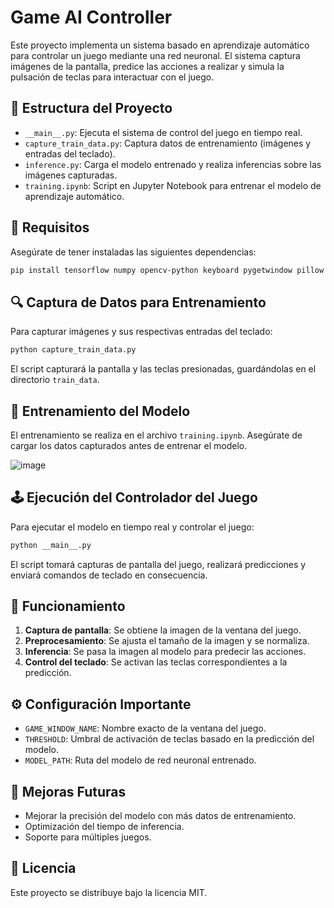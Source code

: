 # Game AI Controller

Este proyecto implementa un sistema basado en aprendizaje automático para controlar un juego mediante una red neuronal. El sistema captura imágenes de la pantalla, predice las acciones a realizar y simula la pulsación de teclas para interactuar con el juego.

## 📂 Estructura del Proyecto

- `__main__.py`: Ejecuta el sistema de control del juego en tiempo real.
- `capture_train_data.py`: Captura datos de entrenamiento (imágenes y entradas del teclado).
- `inference.py`: Carga el modelo entrenado y realiza inferencias sobre las imágenes capturadas.
- `training.ipynb`: Script en Jupyter Notebook para entrenar el modelo de aprendizaje automático.

## 📌 Requisitos

Asegúrate de tener instaladas las siguientes dependencias:

```bash
pip install tensorflow numpy opencv-python keyboard pygetwindow pillow
```

## 🔍 Captura de Datos para Entrenamiento

Para capturar imágenes y sus respectivas entradas del teclado:

```bash
python capture_train_data.py
```

El script capturará la pantalla y las teclas presionadas, guardándolas en el directorio `train_data`.

## 🎯 Entrenamiento del Modelo

El entrenamiento se realiza en el archivo `training.ipynb`. Asegúrate de cargar los datos capturados antes de entrenar el modelo.

![image](https://github.com/user-attachments/assets/fc221a3b-4251-45ba-af90-60cda437a0e5)


## 🕹️ Ejecución del Controlador del Juego

Para ejecutar el modelo en tiempo real y controlar el juego:

```bash
python __main__.py
```

El script tomará capturas de pantalla del juego, realizará predicciones y enviará comandos de teclado en consecuencia.

## 🔧 Funcionamiento

1. **Captura de pantalla**: Se obtiene la imagen de la ventana del juego.
2. **Preprocesamiento**: Se ajusta el tamaño de la imagen y se normaliza.
3. **Inferencia**: Se pasa la imagen al modelo para predecir las acciones.
4. **Control del teclado**: Se activan las teclas correspondientes a la predicción.

## ⚙️ Configuración Importante

- `GAME_WINDOW_NAME`: Nombre exacto de la ventana del juego.
- `THRESHOLD`: Umbral de activación de teclas basado en la predicción del modelo.
- `MODEL_PATH`: Ruta del modelo de red neuronal entrenado.

## 🚀 Mejoras Futuras

- Mejorar la precisión del modelo con más datos de entrenamiento.
- Optimización del tiempo de inferencia.
- Soporte para múltiples juegos.

## 📜 Licencia

Este proyecto se distribuye bajo la licencia MIT.

